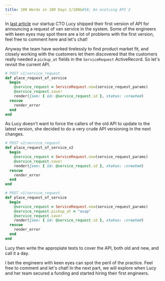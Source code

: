 ```yaml
---
title: 100 Words in 100 Days 2/100&#58; An evolving API 2
---
```

In [last article](/2019/11/10/100-words-in-100-days-1-an-evolving-api-1.html) our startup CTO Lucy shipped their first version of API for announcing a request of van service in the system. Some of the engineers with keen eyes may spot there are a lot of problems with the first version, feel free to comment here and let's chat! 

Anyway the team have worked tirelessly to find product market fit, and closely working with the customers let them discovered that the customers really needed a `pickup_at` fields in the `ServiceRequest` ActiveRecord. So let's revisit the current API.

```ruby
# POST v1/service_request
def place_request_of_service
  begin
    @service_request = ServiceRequest.new(service_request_params)
    @service_request.save!
    render(json: { id: @service_request.id }, status: :created)
  rescue
    render_error
  end
end
```

As Lucy doesn't want to force the callers of the old API to update to the latest version, she decided to do a very crude API versioning in the next changes.

```ruby
# POST v2/service_request
def place_request_of_service_v2
  begin
    @service_request = ServiceRequest.new(service_request_params)
    @service_request.save!
    render(json: { id: @service_request.id }, status: :created)
  rescue
    render_error
  end
end

# POST v1/service_request
def place_request_of_service
  begin
    @service_request = ServiceRequest.new(service_request_params)
    @service_request.pickup_at = "asap"
    @service_request.save!
    render(json: { id: @service_request.id }, status: :created)
  rescue
    render_error
  end
end
```

Lucy then write the appropiate tests to cover the API, both old and new, and call it a day.

I bet the engineers with keen eyes can spot the peril of the practice. Feel free to comment and let's chat! In the next part, we will explore when Lucy and her team secured a funding and started hiring their first engineers.
